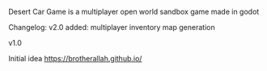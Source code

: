 Desert Car Game is a multiplayer open world sandbox game made in godot

Changelog:
v2.0
added:
multiplayer
inventory
map generation

v1.0

Initial idea
https://brotherallah.github.io/
